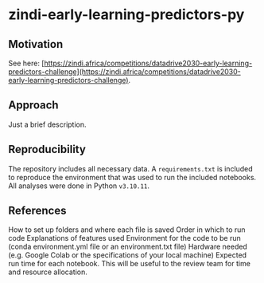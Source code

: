 # zindi-early-learning-predictors-py


## Motivation




See here: [https://zindi.africa/competitions/datadrive2030-early-learning-predictors-challenge](https://zindi.africa/competitions/datadrive2030-early-learning-predictors-challenge).


## Approach

Just a brief description. 



## Reproducibility

The repository includes all necessary data. A `requirements.txt` is included to reproduce the environment that was used to run the included notebooks. All analyses were done in Python `v3.10.11`.


## References 



How to set up folders and where each file is saved
Order in which to run code
Explanations of features used
Environment for the code to be run (conda environment.yml file or an environment.txt file)
Hardware needed (e.g. Google Colab or the specifications of your local machine)
Expected run time for each notebook. This will be useful to the review team for time and resource allocation.